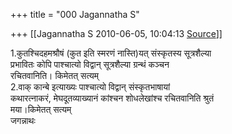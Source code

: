 +++
title = "000 Jagannatha S"

+++
[[Jagannatha S	2010-06-05, 10:04:13 [Source](https://groups.google.com/g/bvparishat/c/5lp9WDoJGlg)]]



1.कुतश्चिदहमश्रौषं (कुत इति स्मरणं नास्ति)यत् संस्कृतस्य सूत्रशैल्या  
प्रभावितः कोपि पाश्चात्यो विद्वान् सूत्रशैल्या ग्रन्थं कञ्चन  
रचितवानिति। किमेतत् सत्यम्  
2.वाक् कान्बे इत्याख्यः पाश्चात्यो विद्वान् संस्कृतभाषायां  
कथारत्नाकरं, मेघदूतव्याख्यानं कांश्चन शोधलेखांश्च रचितवानिति श्रुतं  
मया।किमेतत् सत्यम्  
जगन्नाथः  

